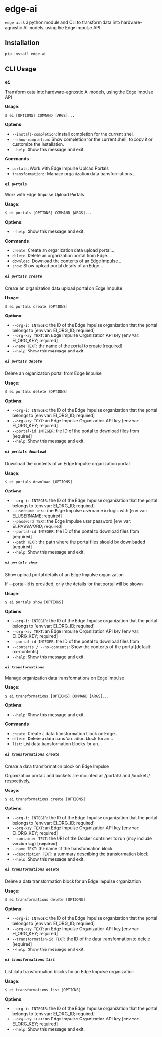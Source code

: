 # edge-ai

`edge-ai` is a python module and CLI to transform data into hardware-agnostic AI models, using the Edge Impulse API.

## Installation

```console
pip install edge-ai
```

## CLI Usage

### `ei`

Transform data into hardware-agnostic AI models, using the Edge Impulse API

**Usage**:

```console
$ ei [OPTIONS] COMMAND [ARGS]...
```

**Options**:

* `--install-completion`: Install completion for the current shell.
* `--show-completion`: Show completion for the current shell, to copy it or customize the installation.
* `--help`: Show this message and exit.

**Commands**:

* `portals`: Work with Edge Impulse Upload Portals
* `transformations`: Manage organization data transformations...

#### `ei portals`

Work with Edge Impulse Upload Portals

**Usage**:

```console
$ ei portals [OPTIONS] COMMAND [ARGS]...
```

**Options**:

* `--help`: Show this message and exit.

**Commands**:

* `create`: Create an organization data upload portal...
* `delete`: Delete an organization portal from Edge...
* `download`: Download the contents of an Edge Impulse...
* `show`: Show upload portal details of an Edge...

##### `ei portals create`

Create an organization data upload portal on Edge Impulse

**Usage**:

```console
$ ei portals create [OPTIONS]
```

**Options**:

* `--org-id INTEGER`: the ID of the Edge Impulse organization that the portal belongs to  [env var: EI_ORG_ID; required]
* `--org-key TEXT`: an Edge Impulse Organization API key  [env var: EI_ORG_KEY; required]
* `--name TEXT`: the name of the portal to create  [required]
* `--help`: Show this message and exit.

##### `ei portals delete`

Delete an organization portal from Edge Impulse

**Usage**:

```console
$ ei portals delete [OPTIONS]
```

**Options**:

* `--org-id INTEGER`: the ID of the Edge Impulse organization that the portal belongs to  [env var: EI_ORG_ID; required]
* `--org-key TEXT`: an Edge Impulse Organization API key  [env var: EI_ORG_KEY; required]
* `--portal-id INTEGER`: the ID of the portal to download files from  [required]
* `--help`: Show this message and exit.

##### `ei portals download`

Download the contents of an Edge Impulse organization portal

**Usage**:

```console
$ ei portals download [OPTIONS]
```

**Options**:

* `--org-id INTEGER`: the ID of the Edge Impulse organization that the portal belongs to  [env var: EI_ORG_ID; required]
* `--username TEXT`: the Edge Impulse username to login with  [env var: EI_USERNAME; required]
* `--password TEXT`: the Edge Impulse user password  [env var: EI_PASSWORD; required]
* `--portal-id INTEGER`: the ID of the portal to download files from  [required]
* `--path TEXT`: the path where the portal files should be downloaded  [required]
* `--help`: Show this message and exit.

##### `ei portals show`

Show upload portal details of an Edge Impulse organization

If --portal-id is provided, only the details for that portal will be shown

**Usage**:

```console
$ ei portals show [OPTIONS]
```

**Options**:

* `--org-id INTEGER`: the ID of the Edge Impulse organization that the portal belongs to  [env var: EI_ORG_ID; required]
* `--org-key TEXT`: an Edge Impulse Organization API key  [env var: EI_ORG_KEY; required]
* `--portal-id INTEGER`: the ID of the portal to download files from
* `--contents / --no-contents`: Show the contents of the portal  [default: no-contents]
* `--help`: Show this message and exit.

#### `ei transformations`

Manage organization data transformations on Edge Impulse

**Usage**:

```console
$ ei transformations [OPTIONS] COMMAND [ARGS]...
```

**Options**:

* `--help`: Show this message and exit.

**Commands**:

* `create`: Create a data transformation block on Edge...
* `delete`: Delete a data transformation block for an...
* `list`: List data transformation blocks for an...

##### `ei transformations create`

Create a data transformation block on Edge Impulse

Organization portals and buckets are mounted as /portals/<id> and /buckets/<id> respectively.

**Usage**:

```console
$ ei transformations create [OPTIONS]
```

**Options**:

* `--org-id INTEGER`: the ID of the Edge Impulse organization that the portal belongs to  [env var: EI_ORG_ID; required]
* `--org-key TEXT`: an Edge Impulse Organization API key  [env var: EI_ORG_KEY; required]
* `--container TEXT`: the URI of the Docker container to run (may include version tag)  [required]
* `--name TEXT`: the name of the transformation block
* `--description TEXT`: a summary describing the transformation block
* `--help`: Show this message and exit.

##### `ei transformations delete`

Delete a data transformation block for an Edge Impulse organization

**Usage**:

```console
$ ei transformations delete [OPTIONS]
```

**Options**:

* `--org-id INTEGER`: the ID of the Edge Impulse organization that the portal belongs to  [env var: EI_ORG_ID; required]
* `--org-key TEXT`: an Edge Impulse Organization API key  [env var: EI_ORG_KEY; required]
* `--transformation-id TEXT`: the ID of the data transformation to delete  [required]
* `--help`: Show this message and exit.

##### `ei transformations list`

List data transformation blocks for an Edge Impulse organization

**Usage**:

```console
$ ei transformations list [OPTIONS]
```

**Options**:

* `--org-id INTEGER`: the ID of the Edge Impulse organization that the portal belongs to  [env var: EI_ORG_ID; required]
* `--org-key TEXT`: an Edge Impulse Organization API key  [env var: EI_ORG_KEY; required]
* `--help`: Show this message and exit.

